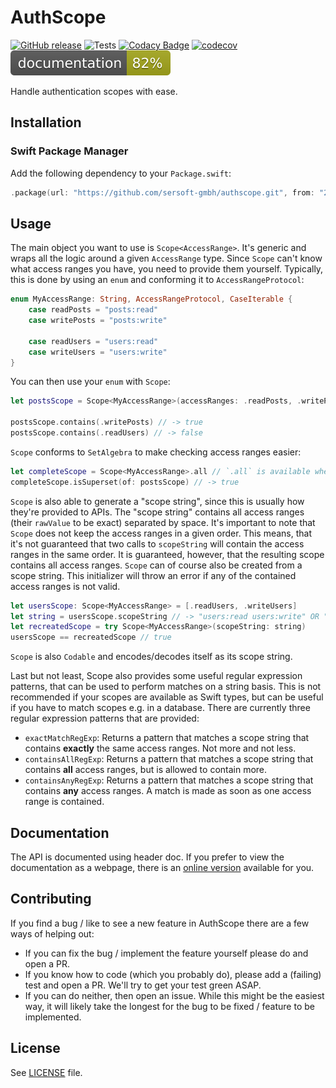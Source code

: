 # AuthScope

[![GitHub release](https://img.shields.io/github/release/sersoft-gmbh/AuthScope.svg?style=flat)](https://github.com/sersoft-gmbh/AuthScope/releases/latest)
![Tests](https://github.com/sersoft-gmbh/AuthScope/workflows/Tests/badge.svg)
[![Codacy Badge](https://api.codacy.com/project/badge/Grade/19e6d76051fa4696a019e393c10bbeb3)](https://www.codacy.com/app/ffried/AuthScope?utm_source=github.com&amp;utm_medium=referral&amp;utm_content=sersoft-gmbh/AuthScope&amp;utm_campaign=Badge_Grade)
[![codecov](https://codecov.io/gh/sersoft-gmbh/AuthScope/branch/master/graph/badge.svg)](https://codecov.io/gh/sersoft-gmbh/AuthScope)
[![jazzy](https://raw.githubusercontent.com/sersoft-gmbh/AuthScope/gh-pages/badge.svg?sanitize=true)](https://sersoft-gmbh.github.io/AuthScope)

Handle authentication scopes with ease.

## Installation

### Swift Package Manager

Add the following dependency to your `Package.swift`:
```swift
.package(url: "https://github.com/sersoft-gmbh/authscope.git", from: "2.0.0"),
```

## Usage

The main object you want to use is `Scope<AccessRange>`. It's generic and wraps all the logic around a given `AccessRange` type. Since `Scope` can't know what access ranges you have, you need to provide them yourself. Typically, this is done by using an `enum` and conforming it to `AccessRangeProtocol`:
```swift
enum MyAccessRange: String, AccessRangeProtocol, CaseIterable {
    case readPosts = "posts:read"
    case writePosts = "posts:write"

    case readUsers = "users:read"
    case writeUsers = "users:write"
}
```

You can then use your `enum` with `Scope`:
```swift
let postsScope = Scope<MyAccessRange>(accessRanges: .readPosts, .writePosts)

postsScope.contains(.writePosts) // -> true
postsScope.contains(.readUsers) // -> false
```

`Scope` conforms to `SetAlgebra` to make checking access ranges easier:
```swift
let completeScope = Scope<MyAccessRange>.all // `.all` is available when `AccessRange` conforms to `CaseIterable`
completeScope.isSuperset(of: postsScope) // -> true
```

`Scope` is also able to generate a "scope string", since this is usually how they're provided to APIs. The "scope string" contains all access ranges (their `rawValue` to be exact) separated by space. It's important to note that `Scope` does not keep the access ranges in a given order. This means, that it's not guaranteed that two calls to `scopeString` will contain the access ranges in the same order. It is guaranteed, however, that the resulting scope contains all access ranges. `Scope` can of course also be created from a scope string. This initializer will throw an error if any of the contained access ranges is not valid.

```swift
let usersScope: Scope<MyAccessRange> = [.readUsers, .writeUsers]
let string = usersScope.scopeString // -> "users:read users:write" OR "users:write users:read"
let recreatedScope = try Scope<MyAccessRange>(scopeString: string)
usersScope == recreatedScope // true
```

`Scope` is also `Codable` and encodes/decodes itself as its scope string.

Last but not least, Scope also provides some useful regular expression patterns, that can be used to perform matches on a string basis. This is not recommended if your scopes are available as Swift types, but can be useful if you have to match scopes e.g. in a database.
There are currently three regular expression patterns that are provided:
-   `exactMatchRegExp`: Returns a pattern that matches a scope string that contains **exactly** the same access ranges. Not more and not less.
-   `containsAllRegExp`: Returns a pattern that matches a scope string that contains **all** access ranges, but is allowed to contain more.
-   `containsAnyRegExp`: Returns a pattern that matches a scope string that contains **any** access ranges. A match is made as soon as one access range is contained.

## Documentation

The API is documented using header doc. If you prefer to view the documentation as a webpage, there is an [online version](https://sersoft-gmbh.github.io/AuthScope) available for you.

## Contributing

If you find a bug / like to see a new feature in AuthScope there are a few ways of helping out:

-   If you can fix the bug / implement the feature yourself please do and open a PR.
-   If you know how to code (which you probably do), please add a (failing) test and open a PR. We'll try to get your test green ASAP.
-   If you can do neither, then open an issue. While this might be the easiest way, it will likely take the longest for the bug to be fixed / feature to be implemented.

## License

See [LICENSE](./LICENSE) file.
